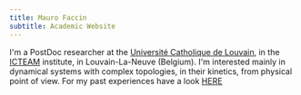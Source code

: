 ```yaml
---
title: Mauro Faccin
subtitle: Academic Website 
---
```


I'm a PostDoc researcher at the 
[Université Catholique de Louvain](https://www.uclouvain.be), in the
[ICTEAM](https://uclouvain.be/en/research-institutes/icteam) institute,
in Louvain-La-Neuve (Belgium).
I'm interested mainly in dynamical systems with complex topologies, 
in their kinetics, from physical point of view.
For my past experiences have a look 
<a href="/cv">HERE</a> 

